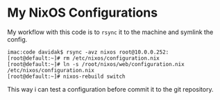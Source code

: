 My NixOS Configurations
=======================

My workflow with this code is to `rsync` it to the machine and symlink the config.

	imac:code davidak$ rsync -avz nixos root@10.0.0.252:
	[root@default:~]# rm /etc/nixos/configuration.nix
	[root@default:~]# ln -s /root/nixos/web/configuration.nix /etc/nixos/configuration.nix
	[root@default:~]# nixos-rebuild switch

This way i can test a configuration before commit it to the git repository.

